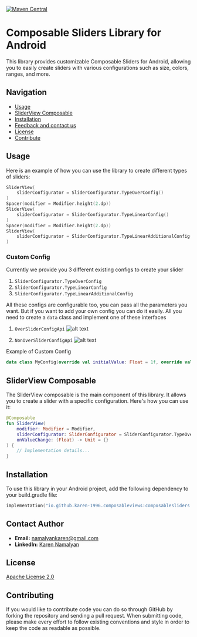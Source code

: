 [![Maven Central](https://img.shields.io/maven-central/v/io.github.karen-namalyan.composableviews/composablesliderds)](https://central.sonatype.com/artifact/io.github.karen-1996.composableviews/composablesliders/)

# Composable Sliders Library for Android

This library provides customizable Composable Sliders for Android, allowing you to easily create sliders with various configurations such as size, colors, ranges, and more.

## Navigation
- [Usage](#usage)
- [SliderView Composable](#sliderview-composable)
- [Installation](#installation)
- [Feedback and contact us](#contact-author)
- [License](#license)
- [Contribute](#contributing)


## Usage

Here is an example of how you can use the library to create different types of sliders:

```kotlin
SliderView(
    sliderConfigurator = SliderConfigurator.TypeOverConfig()
)
Spacer(modifier = Modifier.height(2.dp))
SliderView(
    sliderConfigurator = SliderConfigurator.TypeLinearConfig()
)
Spacer(modifier = Modifier.height(2.dp))
SliderView(
    sliderConfigurator = SliderConfigurator.TypeLinearAdditionalConfig()
)
```

### Custom Config

Currently we provide you 3 different existing configs to create your slider
1. ```SliderConfigurator.TypeOverConfig```
2. ```SliderConfigurator.TypeLinearConfig```
3. ```SliderConfigurator.TypeLinearAdditionalConfig```

All these configs are configurable too, you can pass all the parameters you want.
But if you want to add your own config you can do it easily. All you need to create a ```data``` class 
and implement one of these interfaces
1. ```OverSliderConfigApi```
![alt text](https://ucc53d65f132b35cb97df6fe0108.previews.dropboxusercontent.com/p/thumb/ACP_FW7iVIVr8bcYNgWLEIIu7-j9WEOu0HkkGKJOsjpoBLl2q_YzkOS-rg7Q9y1_YRkCDuJNUOAHVdnMUrdIoaI2QQ4c2BmwYSphQbIh8Whwk4_5NyOlG1hI2aVCXWMSJy_q__SXi_Rz3bz7fgLyjaHBiy44VTQeEyjudQNaY8zmfYnigPlzAyi-Y59HJozb8k74d8aG8A8TFZPbZ1uFqVz2wS_l0cVPPedI42zbFTOqJgZHxaCmg_9y6LbU5EwJMgFUXTeQin-s7NivftZKOYQvtCTD0oPLsuXxSBpyD-0GoW9jWsK38zcw-SYG3qECcjzMIhcfdyHZOQtvVd4-riRWNfFnSS4cuTSDD3ZM6p5AugBBnNVNve0-qFYi4cpzK4E/p.png)

2. ```NonOverSliderConfigApi```
![alt text](https://ucb9696a7ce03a19aa65d72d4721.previews.dropboxusercontent.com/p/thumb/ACPHSCw-y3Vhi8TTnyFwUpY3DwwnvygEapwzmhlJ0dBIaVjtJkgyErv5A4QWmwzo2TPcXmRVFucZAw5C2wf9x5LloFtXfc1maVNkGnIXo9VoQL-1bSKLLj7zsIN0LYXlhjLChblaWWU0PiKwaqOXEv-5OP7dsNZpKmczxtit6jHijOiLMCrB3QgS_ScwsF0E3odXt9oe38e1pQwz8dpduyNhgx4ipLQ84FbFl2Y3Mp0hVNUP_3Q3PrVX8lCBcdAf8sOUrKPZNs7IZr5hdDiljk3rs2vSIW-6UF1xs6A10t3ENE_aa5VNHP0yXJMh0gKrkyQzJCQGbnNuFLisQHrb-JGgvrykpDxoXr92H5PTJMMis0hJyscV3cVhlYZexVDN_pI/p.png)

Example of Custom Config
```kotlin
data class MyConfig(override val initialValue: Float = 1f, override val sliderConfig: SliderConfig) : SliderConfigApi
```

## SliderView Composable

The SliderView composable is the main component of this library. It allows you to create a slider with a specific configuration. Here's how you can use it:

```kotlin
@Composable
fun SliderView(
    modifier: Modifier = Modifier,
    sliderConfigurator: SliderConfigurator = SliderConfigurator.TypeOverConfig(),
    onValueChange: (Float) -> Unit = {}
) {
    // Implementation details...
}
```

## Installation

To use this library in your Android project, add the following dependency to your build.gradle file:

```kotlin
implementation("io.github.karen-1996.composableviews:composablesliders:1.0.0") // take latest from Maven central
```

## Contact Author
- **Email:** [namalyankaren@gmail.com](mailto:namalyankaren@gmail.com)
- **LinkedIn:** [Karen Namalyan](https://www.linkedin.com/in/karen-namalyan/)


## License

[Apache License 2.0](https://www.apache.org/licenses/LICENSE-2.0)

## Contributing

If you would like to contribute code you can do so through GitHub by forking the repository and sending a pull request.
When submitting code, please make every effort to follow existing conventions and style in order to keep the code as readable as possible.

